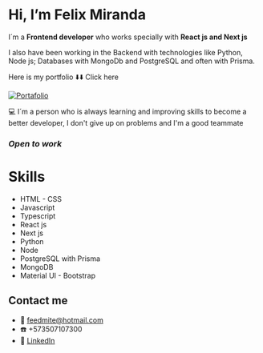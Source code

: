 # Hi, I’m Felix Miranda

I´m a **Frontend developer** who works specially with **React js and Next js**

I also have been working in the Backend with technologies like Python, Node js; Databases with MongoDb and PostgreSQL and often with Prisma.

Here is my portfolio  :arrow_down::arrow_down: Click here

[![Portafolio](https://firebasestorage.googleapis.com/v0/b/my-images-ed5a3.appspot.com/o/images%2Ffront.jpeg?alt=media&token=57d23d86-9555-4b13-9ef6-0984d2e320bb)](https://www.fmiranda.com/)


:computer: I´m a person who is always learning and improving skills to become a better developer, I don't give up on problems and I'm a good teammate

### 

### _Open to work_

# Skills
- HTML - CSS
- Javascript
- Typescript
- React js
- Next js
- Python
- Node
- PostgreSQL with Prisma
- MongoDB
- Material UI - Bootstrap



## Contact me

- :email: feedmite@hotmail.com
- :telephone: +573507107300
- :large_blue_diamond: [LinkedIn](https://www.linkedin.com/in/fmirandat/)

<!---
FemtDeveloper/FemtDeveloper is a ✨ special ✨ repository because its `README.md` (this file) appears on your GitHub profile.
You can click the Preview link to take a look at your changes.
--->
